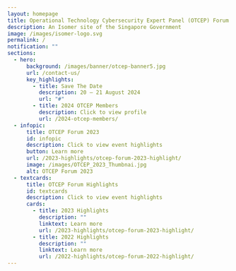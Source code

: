 ```yaml
---
layout: homepage
title: Operational Technology Cybersecurity Expert Panel (OTCEP) Forum
description: An Isomer site of the Singapore Government
image: /images/isomer-logo.svg
permalink: /
notification: ""
sections:
  - hero:
      background: /images/banner/otcep-banner5.jpg
      url: /contact-us/
      key_highlights:
        - title: Save The Date
          description: 20 – 21 August 2024
          url: "#"
        - title: 2024 OTCEP Members
          description: Click to view profile
          url: /2024-otcep-members/
  - infopic:
      title: OTCEP Forum 2023
      id: infopic
      description: Click to view event highlights
      button: Learn more
      url: /2023-highlights/otcep-forum-2023-highlight/
      image: /images/OTCEP_2023_Thumbnai.jpg
      alt: OTCEP Forum 2023
  - textcards:
      title: OTCEP Forum Highlights
      id: textcards
      description: Click to view event highlights
      cards:
        - title: 2023 Highlights
          description: ""
          linktext: Learn more
          url: /2023-highlights/otcep-forum-2023-highlight/
        - title: 2022 Highlights
          description: ""
          linktext: Learn more
          url: /2022-highlights/otcep-forum-2022-highlight/
---
```

